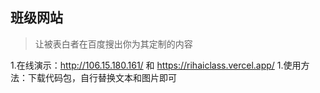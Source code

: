 ## 班级网站
> 让被表白者在百度搜出你为其定制的内容

1.在线演示：http://106.15.180.161/ 和 https://rihaiclass.vercel.app/
1.使用方法：下载代码包，自行替换文本和图片即可

